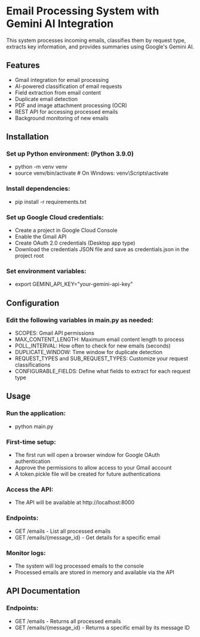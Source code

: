 # Email Processing System with Gemini AI Integration  

This system processes incoming emails, classifies them by request type, extracts key information, and provides summaries using Google's Gemini AI.  

## Features
- Gmail integration for email processing  
- AI-powered classification of email requests  
- Field extraction from email content  
- Duplicate email detection  
- PDF and image attachment processing (OCR)  
- REST API for accessing processed emails  
- Background monitoring of new emails  

## Installation
### Set up Python environment: (Python 3.9.0)  
- python -m venv venv  
- source venv/bin/activate  # On Windows: venv\Scripts\activate  
### Install dependencies:  
- pip install -r requirements.txt  
### Set up Google Cloud credentials:  
- Create a project in Google Cloud Console  
- Enable the Gmail API  
- Create OAuth 2.0 credentials (Desktop app type)  
- Download the credentials JSON file and save as credentials.json in the project root  
### Set environment variables:  
- export GEMINI_API_KEY="your-gemini-api-key"  

## Configuration
### Edit the following variables in main.py as needed:  
- SCOPES: Gmail API permissions  
- MAX_CONTENT_LENGTH: Maximum email content length to process  
- POLL_INTERVAL: How often to check for new emails (seconds)  
- DUPLICATE_WINDOW: Time window for duplicate detection  
- REQUEST_TYPES and SUB_REQUEST_TYPES: Customize your request classifications  
- CONFIGURABLE_FIELDS: Define what fields to extract for each request type  

## Usage
### Run the application:  
- python main.py  
### First-time setup:  
- The first run will open a browser window for Google OAuth authentication  
- Approve the permissions to allow access to your Gmail account  
- A token.pickle file will be created for future authentications  
### Access the API:  
- The API will be available at http://localhost:8000  
### Endpoints:  
- GET /emails - List all processed emails  
- GET /emails/{message_id} - Get details for a specific email  
### Monitor logs:  
- The system will log processed emails to the console  
- Processed emails are stored in memory and available via the API  

## API Documentation  
### Endpoints:  
- GET /emails - Returns all processed emails  
- GET /emails/{message_id} - Returns a specific email by its message ID  
